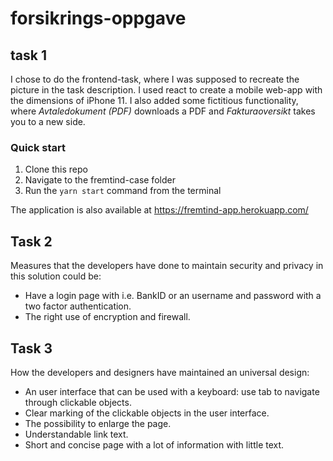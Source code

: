 # forsikrings-oppgave

## task 1
I chose to do the frontend-task, where I was supposed to recreate the picture in the task description. I used react to create a mobile web-app with the dimensions of iPhone 11. I also added some fictitious functionality, where *Avtaledokument (PDF)* downloads a PDF and *Fakturaoversikt* takes you to a new side.

### Quick start
1. Clone this repo
2. Navigate to the fremtind-case folder
3. Run the ```yarn start``` command from the terminal

The application is also available at  https://fremtind-app.herokuapp.com/

## Task 2
Measures that the developers have done to maintain security and privacy in this solution could be:
- Have a login page with i.e. BankID or an username and password with a two factor authentication.
- The right use of encryption and firewall.

## Task 3
How the developers and designers have maintained an universal design:
- An user interface that can be used with a keyboard: use tab to navigate through clickable objects.
- Clear marking of the clickable objects in the user interface.
- The possibility to enlarge the page.
- Understandable link text.
- Short and concise page with a lot of information with little text.

